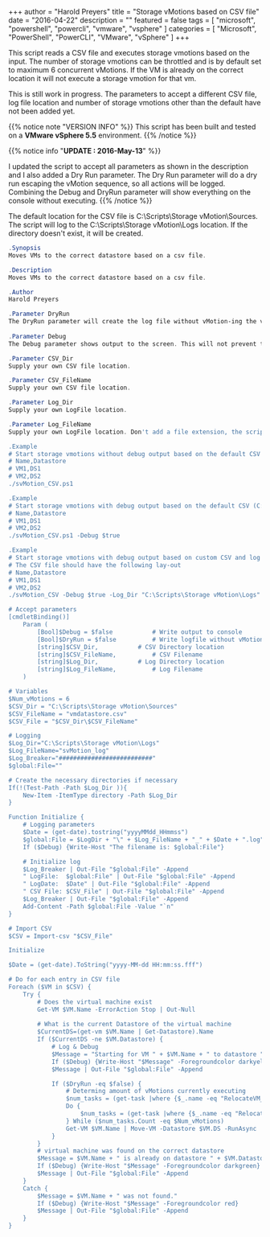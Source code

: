 +++
author = "Harold Preyers"
title = "Storage vMotions based on CSV file"
date = "2016-04-22"
description = ""
featured = false
tags = [
    "microsoft",
    "powershell",
    "powercli",
    "vmware",
    "vsphere"
]
categories = [
    "Microsoft",
    "PowerShell",
    "PowerCLI",
    "VMware",
    "vSphere"
]
+++
 
This script reads a CSV file and executes storage vmotions based on the input. The number of storage vmotions can be throttled and is by default set to maximum 6 concurrent vMotions. If the VM is already on the correct location it will not execute a storage vmotion for that vm.

This is still work in progress. The parameters to accept a different CSV file, log file location and number of storage vmotions other than the default have not been added yet.

{{% notice note "VERSION INFO" %}}
This script has been built and tested on a **VMware vSphere 5.5** environment.
{{% /notice %}}

{{% notice info "**UPDATE : 2016-May-13**" %}}

I updated the script to accept all parameters as shown in the description and I also added a Dry Run parameter. The Dry Run parameter will do a dry run escaping the vMotion sequence, so all actions will be logged. Combining the Debug and DryRun parameter will show everything on the console without executing.
{{% /notice %}}


The default location for the CSV file is C:\Scripts\Storage vMotion\Sources. The script will log to the C:\Scripts\Storage vMotion\Logs location. If the directory doesn't exist, it will be created.

```powershell
.Synopsis
Moves VMs to the correct datastore based on a csv file.

.Description
Moves VMs to the correct datastore based on a csv file.

.Author
Harold Preyers

.Parameter DryRun
The DryRun parameter will create the log file without vMotion-ing the virtual machines to the correct datastore.
	
.Parameter Debug
The Debug parameter shows output to the screen. This will not prevent to start the vMotions.

.Parameter CSV_Dir
Supply your own CSV file location.

.Parameter CSV_FileName
Supply your own CSV file location.

.Parameter Log_Dir
Supply your own LogFile location.

.Parameter Log_FileName
Supply your own LogFile location. Don't add a file extension, the script will construct a filename based on the time of launch and add a .log extension

.Example
# Start storage vmotions without debug output based on the default CSV (C:\Scripts\Storage vMotion\Sources) and log file (C:\Scripts\Storage vMotion\Logs) location
# Name,Datastore
# VM1,DS1
# VM2,DS2
./svMotion_CSV.ps1

.Example
# Start storage vmotions with debug output based on the default CSV (C:\Scripts\Storage vMotion\Sources) and log file (C:\Scripts\Storage vMotion\Logs) location
# Name,Datastore
# VM1,DS1
# VM2,DS2
./svMotion_CSV.ps1 -Debug $true

.Example
# Start storage vmotions with debug output based on custom CSV and log file location
# The CSV file should have the following lay-out
# Name,Datastore
# VM1,DS1
# VM2,DS2
./svMotion_CSV -Debug $true -Log_Dir "C:\Scripts\Storage vMotion\Logs" -Log_FileName svMotion_log -CSV_Dir "C:\Scripts\Storage vMotion\Sources" -CSV_File svMotion.csv

# Accept parameters
[cmdletBinding()]
	Param (
		[Bool]$Debug = $false			# Write output to console
		[Bool]$DryRun = $false			# Write logfile without vMotion
		[string]$CSV_Dir,			# CSV Directory location
		[string]$CSV_FileName,			# CSV Filename
		[string]$Log_Dir,			# Log Directory location
		[string]$Log_FileName,			# Log Filename
	)

# Variables
$Num_vMotions = 6
$CSV_Dir = "C:\Scripts\Storage vMotion\Sources"
$CSV_FileName = "vmdatastore.csv"
$CSV_File = "$CSV_Dir\$CSV_FileName"

# Logging
$Log_Dir="C:\Scripts\Storage vMotion\Logs"
$Log_FileName="svMotion_log"
$Log_Breaker="##########################"
$global:File=""

# Create the necessary directories if necessary
If(!(Test-Path -Path $Log_Dir )){
	New-Item -ItemType directory -Path $Log_Dir
}

Function Initialize {
	# Logging parameters
	$Date = (get-date).tostring("yyyyMMdd_HHmmss")
	$global:File = $LogDir + "\" + $Log_FileName + "_" + $Date + ".log"
	If ($Debug) {Write-Host "The filename is: $global:File"}

	# Initialize log
	$Log_Breaker | Out-File "$global:File" -Append
	" LogFile:  $global:File" | Out-File "$global:File" -Append
	" LogDate:  $Date" | Out-File "$global:File" -Append
	" CSV File: $CSV_File" | Out-File "$global:File" -Append
	$Log_Breaker | Out-File "$global:File" -Append
	Add-Content -Path $global:File -Value "`n"
}

# Import CSV
$CSV = Import-csv "$CSV_File"

Initialize

$Date = (get-date).ToString("yyyy-MM-dd HH:mm:ss.fff")

# Do for each entry in CSV file
Foreach ($VM in $CSV) {
	Try {
		# Does the virtual machine exist
		Get-VM $VM.Name -ErrorAction Stop | Out-Null
		
		# What is the current Datastore of the virtual machine
		$CurrentDS=(get-vm $VM.Name | Get-Datastore).Name
		If ($CurrentDS -ne $VM.Datastore) {
			# Log & Debug
			$Message = "Starting for VM " + $VM.Name + " to datastore " + $VM.Datastore
			If ($Debug) {Write-Host "$Message" -Foregroundcolor darkyellow}
			$Message | Out-File "$global:File" -Append

			If ($DryRun -eq $false) {
				# Determing amount of vMotions currently executing
				$num_tasks = (get-task |where {$_.name -eq "RelocateVM_task"} | where {$_.state -eq "running"})
				Do {
					$num_tasks = (get-task |where {$_.name -eq "RelocateVM_task"} | where {$_.state -eq "running"})
				} While ($num_tasks.Count -eq $Num_vMotions)
				Get-VM $VM.Name | Move-VM -Datastore $VM.DS -RunAsync
			}
		}
		# virtual machine was found on the correct datastore
		$Message = $VM.Name + " is already on datastore " + $VM.Datastore
		If ($Debug) {Write-Host "$Message" -Foregroundcolor darkgreen}
		$Message | Out-File "$global:File" -Append
	}
	Catch {
		$Message = $VM.Name + " was not found."
		If ($Debug) {Write-Host "$Message" -Foregroundcolor red}
		$Message | Out-File "$global:File" -Append
	}
}
